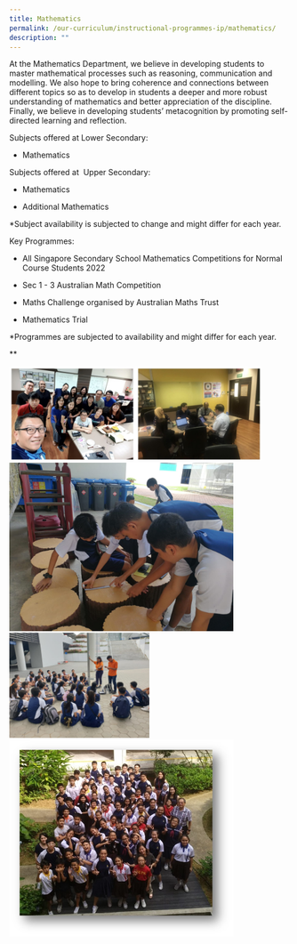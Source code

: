```yaml
---
title: Mathematics
permalink: /our-curriculum/instructional-programmes-ip/mathematics/
description: ""
---
```

At the Mathematics Department, we believe in developing students to master mathematical processes such as reasoning, communication and modelling. We also hope to bring coherence and connections between different topics so as to develop in students a deeper and more robust understanding of mathematics and better appreciation of the discipline. Finally, we believe in developing students’ metacognition by promoting self-directed learning and reflection.

Subjects offered at Lower Secondary:
  
*   Mathematics
    
Subjects offered at&nbsp; Upper Secondary:
  
*   Mathematics
    
*   Additional Mathematics
    
*Subject availability is subjected to change and might differ for each year.

Key Programmes:

*   All Singapore Secondary School Mathematics Competitions for Normal Course Students 2022
    

*   Sec 1 - 3 Australian Math Competition
    
*   Maths Challenge organised by Australian Maths Trust
    
*   Mathematics Trial

*Programmes are subjected to availability and might differ for each year.

**

  
<img style="width:90%;" alt="School Uniform" src="/images/mathematics_modelling.jpg">  
  


<style>  
img {  
  display: block;  
  margin-left: auto;  
  margin-right: auto;  
}  
</style>  
<img style="width:80%;" alt="School Uniform" src="/images/Sec%201%20Trail%202020%20(1).jpeg">  
  


<style>  
img {  
  display: block;  
  margin-left: auto;  
  margin-right: auto;  
}  
</style>  
<img style="width:50%;" alt="School Uniform" src="/images/Sec%202%20Trail%202019%20(2).jpeg">  
  


<style>  
img {  
  display: block;  
  margin-left: auto;  
  margin-right: auto;  
}  
</style>  
<img style="width:80%;" alt="School Uniform" src="/images/Siling%20Peer%20Tutoring%20(1).jpeg">  
  


